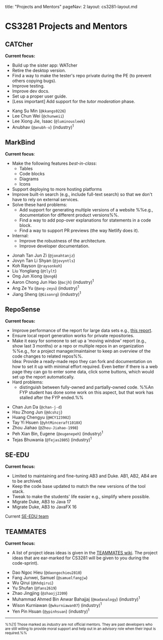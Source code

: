 <frontmatter>
title: "Projects and Mentors"
pageNav: 2
layout: cs3281-layout.md
</frontmatter>

# CS3281 Projects and Mentors

## CATCher

**Current focus:**
* Build up the sister app: WATcher
* Retire the desktop version.
* Find a way to make the tester's repo private during the PE (to prevent others copying bugs).
* Improve testing.
* Improve dev docs.
* Set up a proper user guide.
* [Less important] Add support for the _tutor moderation_ phase.

<box header="Mentors">

* Kang Su Min (`@kkangs0226`)
* Lee Chun Wei (`@chunweii`)
* Lee Xiong Jie, Isaac (`@luminousleek`)
* Anubhav (`@anubh-v`) (industry)<sup>1</sup>
</box>

## MarkBind

**Current focus**:
* Make the following features _best-in-class_:
  * Tables
  * Code blocks
  * Diagrams
  * Icons
* Support deploying to more hosting platforms
* Improve built-in search (e.g., include full-text search) so that we don't have to rely on external services.
* Solve these hard problems:
  * Add support for generating multiple versions of a website %%e.g., documentation for different product versions%%.
  * Find a way to add pop-over explanations for statements in a code block.
  * Find a way to support PR previews (the way Netlify does it).
* Internal:
  * Improve the robustness of the architecture.
  * Improve developer documentation.

<box header="Mentors">

* Jonah Tan Jun Zi (`@jonahtanjz`)
* Jovyn Tan Li Shyan (`@jovyntls`)
* Koh Rayson (`@raysonkoh`)
* Liu Yongliang (`@tlylt`)
* Ong Jun Xiong (`@ong6`)
* Aaron Chong Jun Hao (`@acjh`) (industry)<sup>1</sup>
* Ang Ze Yu (`@ang-zeyu`) (industry)<sup>1</sup>
* Jiang Sheng (`@Gisonrg`) (industry)<sup>1</sup>
</box>

## RepoSense

**Current focus:**
* Improve performance of the report for large data sets e.g., [this report](https://nus-cs2103-ay2021s1.github.io/tp-dashboard/#breakdown=true).
* Ensure local report generation works for private repositories.
* Make it easy for someone to set up a 'moving window' report (e.g., show last 3 months) or a repo or multiple repos in an organization %%e.g., for a project manager/maintainer to keep an overview of the code changes to related repos%%.<br>
  Idea: Provide a ready-made repo they can fork and documentation on how to set it up with minimal effort required. Even better if there is a web page they can go to enter some data, click some buttons, which would set up the report automatically.
* Hard problems:
  * distinguish between <tooltip content="code touched only by one person">fully-owned</tooltip> and <tooltip content="code written by someone else but taken over by this author">partially-owned</tooltip> code. %%An FYP student has done some work on this aspect, but that work has stalled after the FYP ended.%%

<box header="Mentors">

* Chan Jun Da (`@chan-j-d`)
* Hsu Zhong Jun (`@dcshzj`)
* Huang Chengyu (`@HCY123902`)
* Tay Yi Hsuen (`@yhtMinceraft1010X`)
* Zhou Jiahao (`@Zhou-Jiahao-1998`)
* Peh Xian Bin, Eugene (`@eugenepeh`) (industry)<sup>1</sup>
* Tejas Bhuwania (`@Tejas2805`) (industry)<sup>1</sup>
</box>

## SE-EDU

**Current focus:**
* Limited to maintaining and fine-tuning AB3 and Duke. AB1, AB2, AB4 are to be archived.
* Keep the code base updated to match the new versions of the tool stack.
* Tweak to make the students' life easier e.g., simplify where possible.
* Migrate Duke, AB3 to Java 17
* Migrate Duke, AB3 to JavaFX 16
<box header="Mentors">

Current [SE-EDU team](https://se-education.org/docs/team.html)
</box>

## TEAMMATES

**Current focus:**
* A list of project ideas ideas is given in the [TEAMMATES wiki](https://github.com/TEAMMATES/teammates/wiki). The project ideas that are ear-marked for CS3281 will be given to you during the code-sprint).

<box header="Mentors">

* Dao Ngoc Hieu (`@daongochieu2810`)
* Fang Junwei, Samuel (`@samuelfangjw`)
* Wu Qirui (`@hhdqirui`)
* Yu Shufan (`@fans2619`)
* Zhao Jingjing (`@zhaojj2209`)
* Muhammad Ahmed Bin Anwar Bahajjaj (`@madanalogy`) (industry)<sup>1</sup>
* Wison Kurniawan (`@wkurniawan07`) (industry)<sup>1</sup>
* Yen Pin Hsuan (`@ypinhsuan`) (industry)<sup>1</sup>
</box>

---

<small>%%[1] Those marked as _industry_ are not official mentors. They are past developers who are still willing to provide moral support and help out in an advisory role when their input is required.%%</small>


